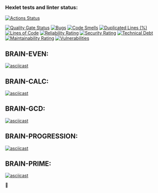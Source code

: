 ### Hexlet tests and linter status:
[![Actions Status](https://github.com/cruelwxrld/python-project-49/actions/workflows/hexlet-check.yml/badge.svg)](https://github.com/cruelwxrld/python-project-49/actions)

[![Quality Gate Status](https://sonarcloud.io/api/project_badges/measure?project=cruelwxrld_python-project-49&metric=alert_status)](https://sonarcloud.io/summary/new_code?id=cruelwxrld_python-project-49)
[![Bugs](https://sonarcloud.io/api/project_badges/measure?project=cruelwxrld_python-project-49&metric=bugs)](https://sonarcloud.io/summary/new_code?id=cruelwxrld_python-project-49)
[![Code Smells](https://sonarcloud.io/api/project_badges/measure?project=cruelwxrld_python-project-49&metric=code_smells)](https://sonarcloud.io/summary/new_code?id=cruelwxrld_python-project-49)
[![Duplicated Lines (%)](https://sonarcloud.io/api/project_badges/measure?project=cruelwxrld_python-project-49&metric=duplicated_lines_density)](https://sonarcloud.io/summary/new_code?id=cruelwxrld_python-project-49)
[![Lines of Code](https://sonarcloud.io/api/project_badges/measure?project=cruelwxrld_python-project-49&metric=ncloc)](https://sonarcloud.io/summary/new_code?id=cruelwxrld_python-project-49)
[![Reliability Rating](https://sonarcloud.io/api/project_badges/measure?project=cruelwxrld_python-project-49&metric=reliability_rating)](https://sonarcloud.io/summary/new_code?id=cruelwxrld_python-project-49)
[![Security Rating](https://sonarcloud.io/api/project_badges/measure?project=cruelwxrld_python-project-49&metric=security_rating)](https://sonarcloud.io/summary/new_code?id=cruelwxrld_python-project-49)
[![Technical Debt](https://sonarcloud.io/api/project_badges/measure?project=cruelwxrld_python-project-49&metric=sqale_index)](https://sonarcloud.io/summary/new_code?id=cruelwxrld_python-project-49)
[![Maintainability Rating](https://sonarcloud.io/api/project_badges/measure?project=cruelwxrld_python-project-49&metric=sqale_rating)](https://sonarcloud.io/summary/new_code?id=cruelwxrld_python-project-49)
[![Vulnerabilities](https://sonarcloud.io/api/project_badges/measure?project=cruelwxrld_python-project-49&metric=vulnerabilities)](https://sonarcloud.io/summary/new_code?id=cruelwxrld_python-project-49)

## BRAIN-EVEN:

[![asciicast](https://asciinema.org/a/bgHH61dwyQ2iUpack4tiG32sf.svg)](https://asciinema.org/a/bgHH61dwyQ2iUpack4tiG32sf)

## BRAIN-CALC:

[![asciicast](https://asciinema.org/a/JtvtVGwtmC3hL3fevTdmAi6jM.svg)](https://asciinema.org/a/JtvtVGwtmC3hL3fevTdmAi6jM)

## BRAIN-GCD:

[![asciicast](https://asciinema.org/a/E3aaVtnAa5Ou1criOJqqAhLKc.svg)](https://asciinema.org/a/E3aaVtnAa5Ou1criOJqqAhLKc)

## BRAIN-PROGRESSION:

[![asciicast](https://asciinema.org/a/BbLBW4RN64zRYXm9AUL8SuhDu.svg)](https://asciinema.org/a/BbLBW4RN64zRYXm9AUL8SuhDu)

## BRAIN-PRIME:

[![asciicast](https://asciinema.org/a/rqh0IG6cOOrzksRi5ZKkS8YnH.svg)](https://asciinema.org/a/rqh0IG6cOOrzksRi5ZKkS8YnH)

🥇
